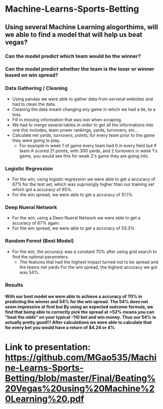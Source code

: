 # Machine-Learns-Sports-Betting

## Using several Machine Learning alogorthims, will we able to find a model that will help us beat vegas?
### Can the model predict which team would be the winner?
### Can the model predict whether the team is the loser or winner based on win spread?

### Data Gathering / Cleaning 
* Using pandas we were able to gather data from serveral websites and had to clean the data.
* Cleaning the data meant changing any game in which we had a tie, to a loss.
* Fill in missing information that was lost when scraping. 
* We had to merge several tables in order to get all the informations into one this includes, team power rankings, yards, turnovers, etc...
* Calculate net yards, turnovers, points, for every team prior to the game they were going to play. 
  - For example in week 1 of game every team had 0 in every field but if team A scored 21 points, with 300 yards, and 2 turnovers in week 1's game, you would see this for week 2's game they are going into. 
  
### Logistic Regression 
- For the win, using logistic regression we were able to get a accuracy of 67% for the test set, which was suprisingly higher than our training set which got a accuracy of 65%. 
- For the win spread, we were able to get a accuracy of 51.1%

### Deep Nueral Network 
- For the win, using a Deeo Nueral Network we were able to get a accuracy of 67% again.
- For the win spread, we were able to get a accuracy of 53.3% 

### Random Forest (Best Model)
- For the win, the accuracy was a constant 70% after using grid search to find the optimal parameters. 
  - The features that had the highest impact turned out to be spread and the teams net yards
  For the win spread, the highest accuracy we got was 54%. 
  
### Results
#### With our best model we were able to achieve a accuracy of 70% in predicting the winner and 54% for the win spread. The 54% does not seem impressive at first but By using an expected outcome formula, we find that being able to correctly pick the spread at >52% means you can  “beat the odds” on your typical -110 bet and win money. Thus our 54% is actually pretty good!!! After calculations we were able to calculate that for every bet you would have a return of $4.24 or 4% 

# Link to presentation: https://github.com/MGao535/Machine-Learns-Sports-Betting/blob/master/Final/Beating%20Vegas%20using%20Machine%20Learning%20.pdf

